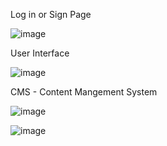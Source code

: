 Log in or Sign Page

![image](https://github.com/user-attachments/assets/a99fc9df-caf7-4170-aa44-c2533369a968)

User Interface

![image](https://github.com/user-attachments/assets/072a1e5a-4caa-4d26-bb30-614b4725906c)

CMS - Content Mangement System

![image](https://github.com/user-attachments/assets/7de61964-97f1-4b3b-bde3-e65d51b9cabc)


![image](https://github.com/user-attachments/assets/4b9b46f2-f62f-4e68-a622-57ed1a3b7dc2)
